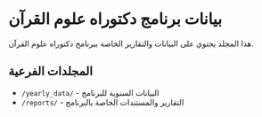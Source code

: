 # بيانات برنامج دكتوراه علوم القرآن

هذا المجلد يحتوي على البيانات والتقارير الخاصة ببرنامج دكتوراه علوم القرآن.

## المجلدات الفرعية

- `/yearly_data/` - البيانات السنوية للبرنامج
- `/reports/` - التقارير والمستندات الخاصة بالبرنامج
